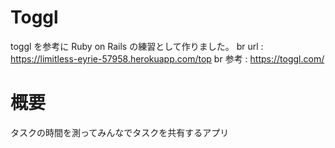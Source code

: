 # Toggl

toggl を参考に Ruby on Rails の練習として作りました。
br
url : https://limitless-eyrie-57958.herokuapp.com/top
br
参考 : https://toggl.com/

# 概要

タスクの時間を測ってみんなでタスクを共有するアプリ
